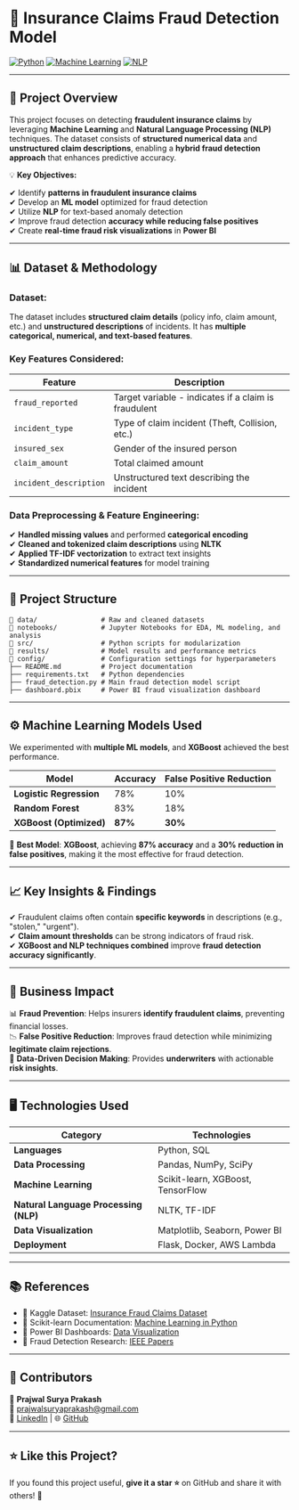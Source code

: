 # 🚨 **Insurance Claims Fraud Detection Model**  

[![Python](https://img.shields.io/badge/Python-3.9-blue.svg)](https://www.python.org/) [![Machine Learning](https://img.shields.io/badge/Machine%20Learning-XGBoost-green)](https://xgboost.readthedocs.io/en/latest/) [![NLP](https://img.shields.io/badge/NLP-NLTK-orange)](https://www.nltk.org/)  

---

## 📌 **Project Overview**  
This project focuses on detecting **fraudulent insurance claims** by leveraging **Machine Learning** and **Natural Language Processing (NLP)** techniques. The dataset consists of **structured numerical data** and **unstructured claim descriptions**, enabling a **hybrid fraud detection approach** that enhances predictive accuracy.  

💡 **Key Objectives:**  

✔ Identify **patterns in fraudulent insurance claims**  
✔ Develop an **ML model** optimized for fraud detection  
✔ Utilize **NLP** for text-based anomaly detection  
✔ Improve fraud detection **accuracy while reducing false positives**  
✔ Create **real-time fraud risk visualizations** in **Power BI**  

---

## 📊 **Dataset & Methodology**  
### **Dataset:**  
The dataset includes **structured claim details** (policy info, claim amount, etc.) and **unstructured descriptions** of incidents. It has **multiple categorical, numerical, and text-based features**.  

### **Key Features Considered:**  
| **Feature** | **Description** |
|------------|----------------|
| `fraud_reported` | Target variable - indicates if a claim is fraudulent |
| `incident_type` | Type of claim incident (Theft, Collision, etc.) |
| `insured_sex` | Gender of the insured person |
| `claim_amount` | Total claimed amount |
| `incident_description` | Unstructured text describing the incident |

### **Data Preprocessing & Feature Engineering:**  
✔ **Handled missing values** and performed **categorical encoding**  
✔ **Cleaned and tokenized claim descriptions** using **NLTK**  
✔ **Applied TF-IDF vectorization** to extract text insights  
✔ **Standardized numerical features** for model training  

---

## 📁 **Project Structure**  
```
📂 data/                # Raw and cleaned datasets
📂 notebooks/           # Jupyter Notebooks for EDA, ML modeling, and analysis
📂 src/                 # Python scripts for modularization
📂 results/             # Model results and performance metrics
📂 config/              # Configuration settings for hyperparameters
├── README.md          # Project documentation
├── requirements.txt   # Python dependencies
├── fraud_detection.py # Main fraud detection model script
├── dashboard.pbix     # Power BI fraud visualization dashboard
```

---

## ⚙️ **Machine Learning Models Used**
We experimented with **multiple ML models**, and **XGBoost** achieved the best performance.

| **Model**                  | **Accuracy** | **False Positive Reduction** |
|----------------------------|-------------|------------------------------|
| **Logistic Regression**    | 78%         | 10%                          |
| **Random Forest**          | 83%         | 18%                          |
| **XGBoost (Optimized)**    | **87%**     | **30%**                       |

📌 **Best Model**: **XGBoost**, achieving **87% accuracy** and a **30% reduction in false positives**, making it the most effective for fraud detection.

---

## 📈 **Key Insights & Findings**
✔ Fraudulent claims often contain **specific keywords** in descriptions (e.g., "stolen," "urgent").  
✔ **Claim amount thresholds** can be strong indicators of fraud risk.  
✔ **XGBoost and NLP techniques combined** improve **fraud detection accuracy significantly**.  

---

## 🚀 **Business Impact**
📊 **Fraud Prevention**: Helps insurers **identify fraudulent claims**, preventing financial losses.  
📉 **False Positive Reduction**: Improves fraud detection while minimizing **legitimate claim rejections**.  
🧠 **Data-Driven Decision Making**: Provides **underwriters** with actionable **risk insights**.  

---

## 🖥️ **Technologies Used**
| **Category**         | **Technologies** |
|----------------------|-----------------|
| **Languages**        | Python, SQL |
| **Data Processing**  | Pandas, NumPy, SciPy |
| **Machine Learning** | Scikit-learn, XGBoost, TensorFlow |
| **Natural Language Processing (NLP)** | NLTK, TF-IDF |
| **Data Visualization** | Matplotlib, Seaborn, Power BI |
| **Deployment**       | Flask, Docker, AWS Lambda |

---

## 📚 **References**
- 📄 Kaggle Dataset: [Insurance Fraud Claims Dataset](https://www.kaggle.com/)  
- 📄 Scikit-learn Documentation: [Machine Learning in Python](https://scikit-learn.org/stable/)  
- 📄 Power BI Dashboards: [Data Visualization](https://powerbi.microsoft.com/)  
- 📄 Fraud Detection Research: [IEEE Papers](https://ieeexplore.ieee.org/)  

---

## 🤝 **Contributors**
👤 **Prajwal Surya Prakash**  
📩 [prajwalsuryaprakash@gmail.com](mailto:prajwalsuryaprakash@gmail.com)  
🔗 [LinkedIn](https://linkedin.com/in/prajwal-surya-prakash-7bb980246/) | 🌐 [GitHub](https://github.com/PrajwalSuryaPrakash)  

---

## ⭐ **Like this Project?**
If you found this project useful, **give it a star ⭐** on GitHub and share it with others! 🚀
